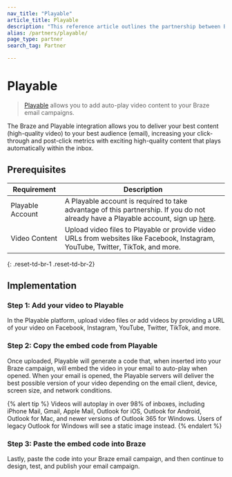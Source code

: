 ```yaml
---
nav_title: "Playable"
article_title: Playable
description: "This reference article outlines the partnership between Braze and Playable, a video platform that allows you to add video content to your Braze email campaigns."
alias: /partners/playable/
page_type: partner
search_tag: Partner

---
```


# Playable

> [Playable][1] allows you to add auto-play video content to your Braze email campaigns.

The Braze and Playable integration allows you to deliver your best content (high-quality video) to your best audience (email), increasing your click-through and post-click metrics with exciting high-quality content that plays automatically within the inbox.

## Prerequisites

| Requirement | Description | 
| ----------- | ----------- |
| Playable Account | A Playable account is required to take advantage of this partnership. If you do not already have a Playable account, sign up [here][signup].
Video Content | Upload video files to Playable or provide video URLs from websites like Facebook, Instagram, YouTube, Twitter, TikTok, and more. |
{: .reset-td-br-1 .reset-td-br-2}

## Implementation

### Step 1: Add your video to Playable

In the Playable platform, upload video files or add videos by providing a URL of your video on Facebook, Instagram, YouTube, Twitter, TikTok, and more.

### Step 2: Copy the embed code from Playable

Once uploaded, Playable will generate a code that, when inserted into your Braze campaign, will embed the video in your email to auto-play when opened. When your email is opened, the Playable servers will deliver the best possible version of your video depending on the email client, device, screen size, and network conditions.

{% alert tip %}
Videos will autoplay in over 98% of inboxes, including iPhone Mail, Gmail, Apple Mail, Outlook for iOS, Outlook for Android, Outlook for Mac, and newer versions of Outlook 365 for Windows. Users of legacy Outlook for Windows will see a static image instead.
{% endalert %}

### Step 3: Paste the embed code into Braze

Lastly, paste the code into your Braze email campaign, and then continue to design, test, and publish your email campaign.

[1]: https://playable.video
[signup]: https://signup.playable.video